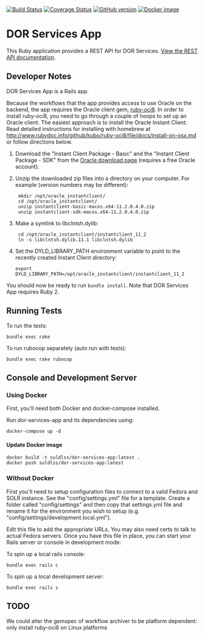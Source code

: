 [![Build Status](https://travis-ci.org/sul-dlss/dor-services-app.png?branch=master)](https://travis-ci.org/sul-dlss/dor-services-app)
[![Coverage Status](https://coveralls.io/repos/github/sul-dlss/dor-services-app/badge.svg?branch=master)](https://coveralls.io/github/sul-dlss/dor-services-app?branch=master)
[![GitHub version](https://badge.fury.io/gh/sul-dlss%2Fdor-services-app.svg)](https://badge.fury.io/gh/sul-dlss%2Fdor-services-app)
[![Docker image](https://images.microbadger.com/badges/image/suldlss/dor-services-app.svg)](https://microbadger.com/images/suldlss/dor-services-app "Get your own image badge on microbadger.com")

# DOR Services App

This Ruby application provides a REST API for DOR Services. [View the REST API documentation](https://consul.stanford.edu/display/chimera/REST+mappings+for+dor-services+gem).

## Developer Notes

DOR Services App is a Rails app.

Because the workflows that the app provides access to use Oracle on the backend, the app requires
the Oracle client gem, [ruby-oci8](https://github.com/kubo/ruby-oci8). In order to install
ruby-oci8, you need to go through a couple of hoops to set up an Oracle client. The easiest approach
is to install the Oracle Instant Client.   Read detailed instructions for installing with homebrew at
http://www.rubydoc.info/github/kubo/ruby-oci8/file/docs/install-on-osx.md or follow directions below.

1. Download the "Instant Client Package - Basic" and the "Instant Client Package - SDK" from the
[Oracle download page](http://www.oracle.com/technetwork/topics/intel-macsoft-096467.html)
(requires a free Oracle account).

2. Unzip the downloaded zip files into a directory on your computer. For example (version numbers may be different):

        mkdir /opt/oracle_instantclient/
        cd /opt/oracle_instantclient/
        unzip instantclient-basic-macos.x64-11.2.0.4.0.zip
        unzip instantclient-sdk-macos.x64-11.2.0.4.0.zip

3. Make a symlink to libclntsh.dylib:

        cd /opt/oracle_instantclient/instantclient_11_2
        ln -s libclntsh.dylib.11.1 libclntsh.dylib

4. Set the DYLD\_LIBRARY\_PATH environment variable to point to the recently created Instant Client
directory:

   `export DYLD_LIBRARY_PATH=/opt/oracle_instantclient/instantclient_11_2`

You should now be ready to run `bundle install`. Note that DOR Services App requires Ruby 2.

## Running Tests

To run the tests:

  `bundle exec rake`

To run rubocop separately (auto run with tests):

  `bundle exec rake rubocop`

## Console and Development Server

### Using Docker

First, you'll need both Docker and docker-compose installed.

Run dor-services-app and its dependencies using:

```shell
docker-compose up -d
```

#### Update Docker image

```shell
docker build -t suldlss/dor-services-app:latest .
docker push suldlss/dor-services-app:latest
```

### Without Docker

First you'll need to setup configuration files to connect to a valid Fedora and SOLR instance.  See the "config/settings.yml" file for a template.  Create a folder called "config/settings" and then copy that settings.yml file and rename it for the environment you wish to setup (e.g. "config/settings/development.local.yml").

Edit this file to add the appropriate URLs.  You may also need certs to talk to actual Fedora servers.  Once you have this file in place, you can start your Rails server or console in development mode:

To spin up a local rails console:

 `bundle exec rails c`

To spin up a local development server:

  `bundle exec rails s`


## TODO

We could alter the gemspec of workflow archiver to be platform dependent: only install ruby-oci8 on Linux platforms
